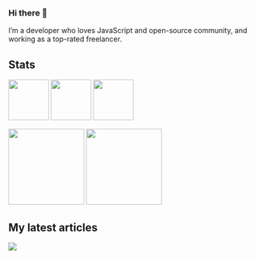 ### Hi there 👋

I’m a developer who loves JavaScript and open-source community, and working as a top-rated freelancer.

## Stats
<a href="#"><img height="80" src="https://readme.rocks/api/view/641b5deaa6550999ac4331d0" /></a>
<a href="https://codewars.com/users/sametcodes"><img height="80" src="https://readme.rocks/api/view?queryConfig%5Busername%5D=sametcodes&id=641b2efa3e90e7e555cdacd7" /></a>
<a href="https://stackoverflow.com/users/8574166/sametcodes"><img height="80" src="https://readme.rocks/api/view/641b5e30a6550999ac4331d2" /></a>

<a href="#"><img height="150" src="https://readme.rocks/api/view/6431b559ddde9c1558a16fe6" /></a>
<a href="#"><img height="150" src="https://readme.rocks/api/view/6440669e4c5d605274994a4b" /></a>

## My latest articles
<a href="https://dev.to/sametcodes">
   <img src="https://readme.rocks/api/view?queryConfig%5Busername%5D=sametcodes&queryConfig%5Bcount%5D=3&id=641c6e78c50c62ccdb646278" />
</a>

